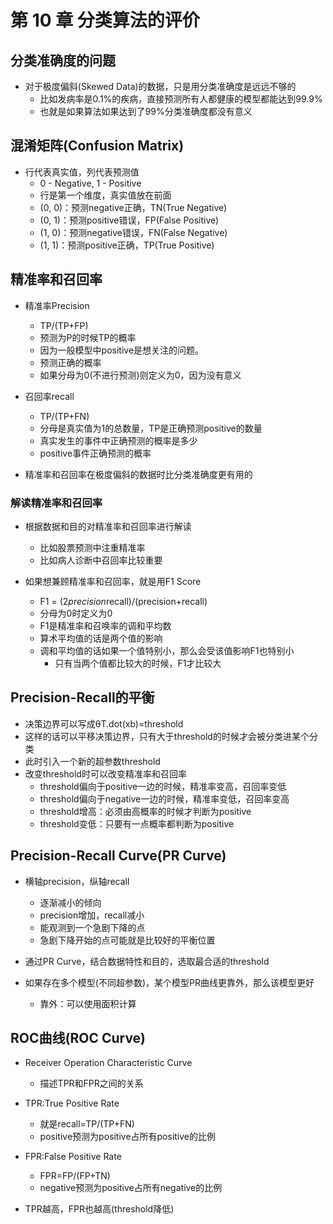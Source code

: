 # 第 10 章 分类算法的评价

## 分类准确度的问题

- 对于极度偏斜(Skewed Data)的数据，只是用分类准确度是远远不够的
  - 比如发病率是0.1%的疾病，直接预测所有人都健康的模型都能达到99.9%
  - 也就是如果算法如果达到了99%分类准确度都没有意义

## 混淆矩阵(Confusion Matrix)

- 行代表真实值，列代表预测值
  - 0 - Negative, 1 - Positive
  - 行是第一个维度，真实值放在前面
  - (0, 0)：预测negative正确，TN(True Negative)
  - (0, 1)：预测positive错误，FP(False Positive)
  - (1, 0)：预测negative错误，FN(False Negative)
  - (1, 1)：预测positive正确，TP(True Positive)

## 精准率和召回率

- 精准率Precision
  - TP/(TP+FP)
  - 预测为P的时候TP的概率
  - 因为一般模型中positive是想关注的问题。
  - 预测正确的概率
  - 如果分母为0(不进行预测)则定义为0，因为没有意义

- 召回率recall
  - TP/(TP+FN)
  - 分母是真实值为1的总数量，TP是正确预测positive的数量
  - 真实发生的事件中正确预测的概率是多少
  - positive事件正确预测的概率

- 精准率和召回率在极度偏斜的数据时比分类准确度更有用的

### 解读精准率和召回率

- 根据数据和目的对精准率和召回率进行解读
  - 比如股票预测中注重精准率
  - 比如病人诊断中召回率比较重要

- 如果想兼顾精准率和召回率，就是用F1 Score
  - F1 =  (2*precision*recall)/(precision+recall)
  - 分母为0时定义为0
  - F1是精准率和召唤率的调和平均数
  - 算术平均值的话是两个值的影响
  - 调和平均值的话如果一个值特别小，那么会受该值影响F1也特别小
    - 只有当两个值都比较大的时候，F1才比较大

## Precision-Recall的平衡

- 决策边界可以写成θT.dot(xb)=threshold
- 这样的话可以平移决策边界，只有大于threshold的时候才会被分类进某个分类
- 此时引入一个新的超参数threshold
- 改变threshold时可以改变精准率和召回率
  - threshold偏向于positive一边的时候，精准率变高，召回率变低
  - threshold偏向于negative一边的时候，精准率变低，召回率变高
  - threshold增高：必须由高概率的时候才判断为positive
  - threshold变低：只要有一点概率都判断为positive

## Precision-Recall Curve(PR Curve)
- 横轴precision，纵轴recall
  - 逐渐减小的倾向
  - precision增加，recall减小
  - 能观测到一个急剧下降的点
  - 急剧下降开始的点可能就是比较好的平衡位置

- 通过PR Curve，结合数据特性和目的，选取最合适的threshold

- 如果存在多个模型(不同超参数)，某个模型PR曲线更靠外，那么该模型更好
  - 靠外：可以使用面积计算

## ROC曲线(ROC Curve)

- Receiver Operation Characteristic Curve
  - 描述TPR和FPR之间的关系

- TPR:True Positive Rate
  - 就是recall=TP/(TP+FN)
  - positive预测为positive占所有positive的比例

- FPR:False Positive Rate
  - FPR=FP/(FP+TN)
  - negative预测为positive占所有negative的比例

- TPR越高，FPR也越高(threshold降低)